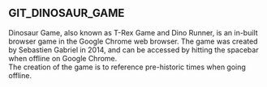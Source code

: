 ## GIT_DINOSAUR_GAME
Dinosaur Game, also known as T-Rex Game and Dino Runner, is an in-built browser game in the Google Chrome web browser. The game was created by Sebastien Gabriel in 2014, and can be accessed by hitting the spacebar when offline on Google Chrome. <br>The creation of the game is to reference pre-historic times when going offline.
